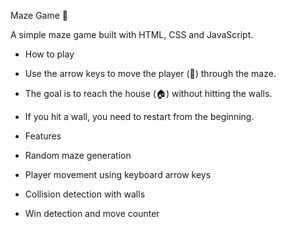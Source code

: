 Maze Game 🧩
 
A simple maze game built with HTML, CSS and JavaScript.
 
- How to play
 
- Use the arrow keys to move the player (🔑) through the maze.
- The goal is to reach the house (🏠) without hitting the walls.
- If you hit a wall, you need to restart from the beginning.
 
- Features
 
- Random maze generation
- Player movement using keyboard arrow keys
- Collision detection with walls
- Win detection and move counter
